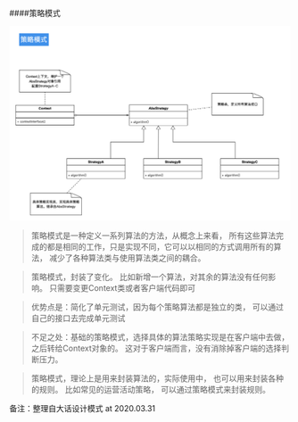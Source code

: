 ####策略模式

![UML策略模式图片](策略模式UML图.png)

> 策略模式是一种定义一系列算法的方法，从概念上来看，
所有这些算法完成的都是相同的工作，只是实现不同，它可以以相同的方式调用所有的算法，
减少了各种算法类与使用算法类之间的耦合。

> 策略模式，封装了变化。 比如新增一个算法，对其余的算法没有任何影响。
只需要变更Context类或者客户端代码即可

> 优势点是：简化了单元测试，因为每个策略算法都是独立的类，
可以通过自己的接口去完成单元测试

> 不足之处：基础的策略模式，选择具体的算法策略实现是在客户端中去做，之后转给Context对象的。
这对于客户端而言，没有消除掉客户端的选择判断压力。 

> 策略模式，理论上是用来封装算法的，实际使用中，
也可以用来封装各种的规则。 比如常见的运营活动策略，
可以通过策略模式来封装规则。


备注：整理自大话设计模式 at 2020.03.31 